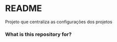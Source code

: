 # README #

Projeto que centraliza as configurações dos projetos

### What is this repository for? ###
